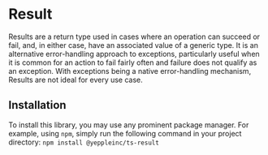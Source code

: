 # Result

Results are a return type used in cases where an operation can succeed or fail, and, in either case, have an associated value of a generic type. It is an alternative error-handling approach to exceptions, particularly useful when it is common for an action to fail fairly often and failure does not qualify as an exception. With exceptions being a native error-handling mechanism, Results are not ideal for every use case.

## Installation

To install this library, you may use any prominent package manager. For example, using `npm`, simply run the following command in your project directory: `npm install @yeppleinc/ts-result`
